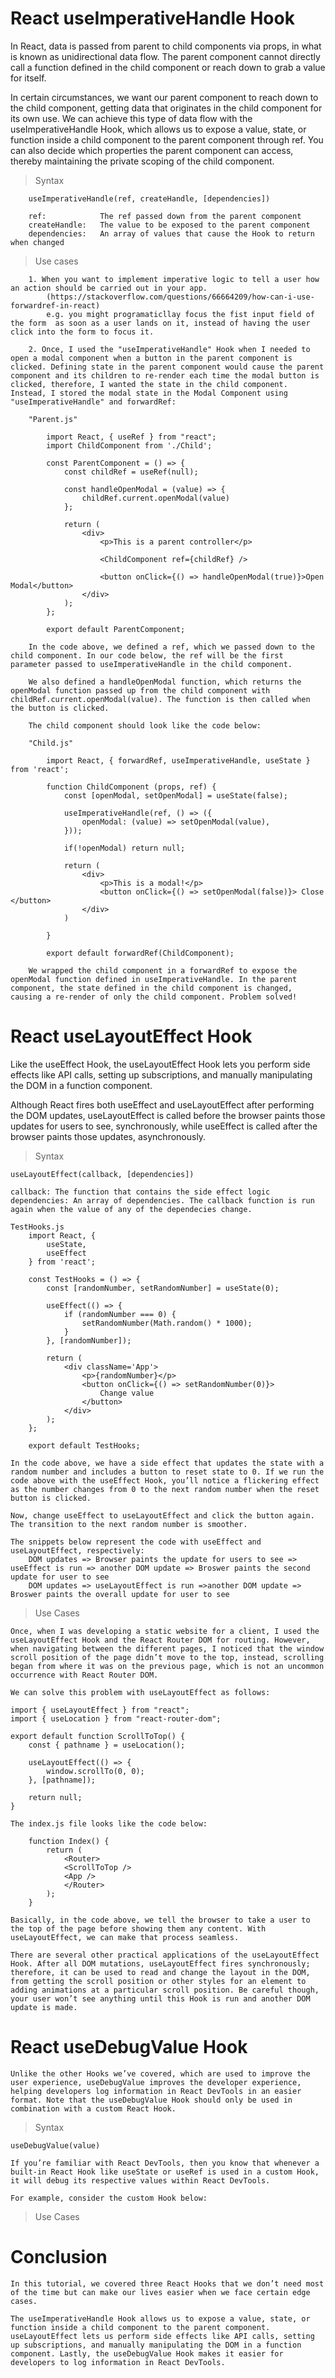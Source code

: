 # React useImperativeHandle Hook

In React, data is passed from parent to child components via props, in what is known as unidirectional data flow. The parent component cannot directly call a function defined in the child component or reach down to grab a value for itself.

In certain circumstances, we want our parent component to reach down to the child component, getting data that originates in the child component for its own use. We can achieve this type of data flow with the useImperativeHandle Hook, which allows us to expose a value, state, or function inside a child component to the parent component through ref. You can also decide which properties the parent component can access, thereby maintaining the private scoping of the child component.

> Syntax

        useImperativeHandle(ref, createHandle, [dependencies])

        ref:            The ref passed down from the parent component
        createHandle:   The value to be exposed to the parent component
        dependencies:   An array of values that cause the Hook to return when changed

> Use cases

        1. When you want to implement imperative logic to tell a user how an action should be carried out in your app.
            (https://stackoverflow.com/questions/66664209/how-can-i-use-forwardref-in-react)
            e.g. you might programaticllay focus the fist input field of the form  as soon as a user lands on it, instead of having the user click into the form to focus it.

        2. Once, I used the "useImperativeHandle" Hook when I needed to open a modal component when a button in the parent component is clicked. Defining state in the parent component would cause the parent component and its children to re-render each time the modal button is clicked, therefore, I wanted the state in the child component. Instead, I stored the modal state in the Modal Component using "useImperativeHandle" and forwardRef:

        "Parent.js"

            import React, { useRef } from "react";
            import ChildComponent from './Child';

            const ParentComponent = () => {
                const childRef = useRef(null);

                const handleOpenModal = (value) => {
                    childRef.current.openModal(value)
                };

                return (
                    <div>
                        <p>This is a parent controller</p>

                        <ChildComponent ref={childRef} />

                        <button onClick={() => handleOpenModal(true)}>Open Modal</button>
                    </div>
                );
            };

            export default ParentComponent;

        In the code above, we defined a ref, which we passed down to the child component. In our code below, the ref will be the first parameter passed to useImperativeHandle in the child component.

        We also defined a handleOpenModal function, which returns the openModal function passed up from the child component with childRef.current.openModal(value). The function is then called when the button is clicked.

        The child component should look like the code below:

        "Child.js"

            import React, { forwardRef, useImperativeHandle, useState } from 'react';

            function ChildComponent (props, ref) {
                const [openModal, setOpenModal] = useState(false);

                useImperativeHandle(ref, () => ({
                    openModal: (value) => setOpenModal(value),
                }));

                if(!openModal) return null;

                return (
                    <div>
                        <p>This is a modal!</p>
                        <button onClick={() => setOpenModal(false)}> Close </button>
                    </div>
                )

            }

            export default forwardRef(ChildComponent);

        We wrapped the child component in a forwardRef to expose the openModal function defined in useImperativeHandle. In the parent component, the state defined in the child component is changed, causing a re-render of only the child component. Problem solved!

# React useLayoutEffect Hook

Like the useEffect Hook, the useLayoutEffect Hook lets you perform side effects like API calls, setting up subscriptions, and manually manipulating the DOM in a function component.

Although React fires both useEffect and useLayoutEffect after performing the DOM updates, useLayoutEffect is called before the browser paints those updates for users to see, synchronously, while useEffect is called after the browser paints those updates, asynchronously.

> Syntax

    useLayoutEffect(callback, [dependencies])

    callback: The function that contains the side effect logic
    dependencies: An array of dependencies. The callback function is run again when the value of any of the dependecies change.

    TestHooks.js
        import React, {
            useState,
            useEffect
        } from 'react';

        const TestHooks = () => {
            const [randomNumber, setRandomNumber] = useState(0);

            useEffect(() => {
                if (randomNumber === 0) {
                    setRandomNumber(Math.random() * 1000);
                }
            }, [randomNumber]);

            return (
                <div className='App'>
                    <p>{randomNumber}</p>
                    <button onClick={() => setRandomNumber(0)}>
                        Change value
                    </button>
                </div>
            );
        };

        export default TestHooks;

    In the code above, we have a side effect that updates the state with a random number and includes a button to reset state to 0. If we run the code above with the useEffect Hook, you’ll notice a flickering effect as the number changes from 0 to the next random number when the reset button is clicked.

    Now, change useEffect to useLayoutEffect and click the button again. The transition to the next random number is smoother.

    The snippets below represent the code with useEffect and useLayoutEffect, respectively:
        DOM updates => Browser paints the update for users to see => useEffect is run => another DOM update => Broswer paints the second update for user to see
        DOM updates => useLayoutEffect is run =>another DOM update => Broswer paints the overall update for user to see

> Use Cases

    Once, when I was developing a static website for a client, I used the useLayoutEffect Hook and the React Router DOM for routing. However, when navigating between the different pages, I noticed that the window scroll position of the page didn’t move to the top, instead, scrolling began from where it was on the previous page, which is not an uncommon occurrence with React Router DOM.

    We can solve this problem with useLayoutEffect as follows:

    import { useLayoutEffect } from "react";
    import { useLocation } from "react-router-dom";

    export default function ScrollToTop() {
        const { pathname } = useLocation();

        useLayoutEffect(() => {
            window.scrollTo(0, 0);
        }, [pathname]);

        return null;
    }

    The index.js file looks like the code below:

        function Index() {
            return (
                <Router>
                <ScrollToTop />
                <App />
                </Router>
            );
        }

    Basically, in the code above, we tell the browser to take a user to the top of the page before showing them any content. With useLayoutEffect, we can make that process seamless.

    There are several other practical applications of the useLayoutEffect Hook. After all DOM mutations, useLayoutEffect fires synchronously; therefore, it can be used to read and change the layout in the DOM, from getting the scroll position or other styles for an element to adding animations at a particular scroll position. Be careful though, your user won’t see anything until this Hook is run and another DOM update is made.

# React useDebugValue Hook

    Unlike the other Hooks we’ve covered, which are used to improve the user experience, useDebugValue improves the developer experience, helping developers log information in React DevTools in an easier format. Note that the useDebugValue Hook should only be used in combination with a custom React Hook.

> Syntax

    useDebugValue(value)

    If you’re familiar with React DevTools, then you know that whenever a built-in React Hook like useState or useRef is used in a custom Hook, it will debug its respective values within React DevTools.

    For example, consider the custom Hook below:

> Use Cases

# Conclusion

    In this tutorial, we covered three React Hooks that we don’t need most of the time but can make our lives easier when we face certain edge cases.

    The useImperativeHandle Hook allows us to expose a value, state, or function inside a child component to the parent component. useLayoutEffect lets us perform side effects like API calls, setting up subscriptions, and manually manipulating the DOM in a function component. Lastly, the useDebugValue Hook makes it easier for developers to log information in React DevTools.
